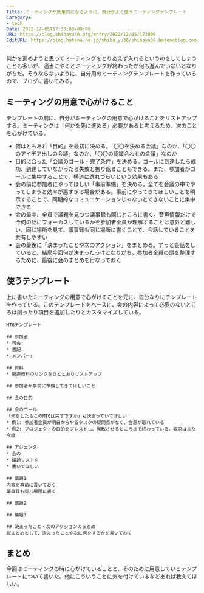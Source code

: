```yaml
---
Title: ミーティングが効果的になるように、自分がよく使うミーティングテンプレート
Category:
- tech
Date: 2022-12-05T17:30:00+09:00
URL: https://blog.shibayu36.org/entry/2022/12/05/173000
EditURL: https://blog.hatena.ne.jp/shiba_yu36/shibayu36.hatenablog.com/atom/entry/4207112889940570949
---
```


何かを進めようと思ってミーティングをとりあえず入れるというのをしてしまうことも多いが、適当にやるとミーティングが終わったが何も進んでいないとなりがちだ。そうならないように、自分用のミーティングテンプレートを作っているので、ブログに書いてみる。


## ミーティングの用意で心がけること
テンプレートの前に、自分がミーティングの用意で心がけることをリストアップする。ミーティングは「何かを先に進める」必要があると考えるため、次のことを心がけている。

* 何はともあれ「目的」を最初に決める。「〇〇を決める会議」なのか、「〇〇のアイデア出しの会議」なのか、「〇〇の認識合わせの会議」なのか
* 目的に合った「会議のゴール・完了条件」を決める。ゴールに到達したら成功、到達していなかったら失敗と振り返ることもできる。また、参加者がゴールに集中することで、横道に逸れづらいという効果もある
* 会の前に参加者にやってほしい「事前準備」を決める。全てを会議の中でやってしまうと効率が悪すぎる場合がある。事前にやってきてほしいことを明示することで、同期的なコミュニケーションじゃないとできないことに集中できる
* 会の最中、全員で議題を見つつ議事録も同じところに書く。音声情報だけで今何の話にフォーカスしているかを参加者全員が理解することは意外と難しい。同じ場所を見て、議事録も同じ場所に書くことで、今話していることを共有しやすい
* 会の最後に「決まったことや次のアクション」をまとめる。ずっと会話をしていると、結局今回何が決まったっけとなりがち。参加者全員の頭を整理するために、最後に会のまとめを行なっておく


## 使うテンプレート
上に書いたミーティングの用意で心がけることを元に、自分なりにテンプレートを作っている。このテンプレートをベースに、会の内容によって必要のないところは削ったり項目を追加したりとカスタマイズしている。

```
MTGテンプレート

## 参加者
* 司会: 
* 書記: 
* メンバー: 

## 資料
* 関連資料のリンクをひととおりリストアップ

## 参加者が事前に準備してきてほしいこと

## 会の目的

## 会のゴール
「何をしたらこのMTGは完了ですか」も決まっていてほしい！
* 例1: 参加者全員が明日からやるタスクの疑問点がなく、合意が取れている
* 例2: プロジェクトの目的をブレストし、発散させるところまで終わっている。収束はまた今度

## アジェンダ
* 会の
* 議題リストを
* 書いてほしい

## 議題1
内容を事前に書いておく
議事録も同じ場所に書く

## 議題2

## 議題3

## 決まったこと・次のアクションのまとめ
総まとめとして、決まったことや次に何をするかを書いておく
```

## まとめ
今回はミーティングの時に心がけていることと、そのために用意しているテンプレートについて書いた。他にこういうことに気を付けているなどあれば教えてほしい。
